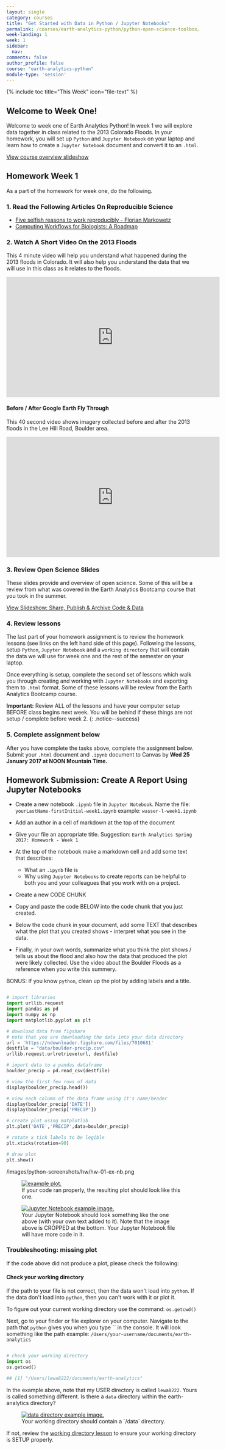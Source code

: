 ```yaml
---
layout: single
category: courses
title: "Get Started with Data in Python / Jupyter Notebooks"
permalink: /courses/earth-analytics-python/python-open-science-toolbox/
week-landing: 1
week: 1
sidebar:
  nav:
comments: false
author_profile: false
course: "earth-analytics-python"
module-type: 'session'
---
```

{% include toc title="This Week" icon="file-text" %}

<div class="notice--info" markdown="1">

## <i class="fa fa-ship" aria-hidden="true"></i> Welcome to Week One!

Welcome to week one of Earth Analytics Python! In week 1 we will explore data together
in class related to the 2013 Colorado Floods. In your homework, you will set up
`Python` and `Jupyter Notebook` on your laptop and learn how to create a `Jupyter Notebook`
document and convert it to an `.html`. 

<a class="btn btn-info btn--x-large" href="{{ site.url }}/slide-shows/4-earth-analytics-spring-2017-intro/" target= "_blank"> <i class="fa fa-youtube-play" aria-hidden="true"></i> View course overview slideshow
</a>

<!--
<a class="btn btn-info btn--large" href="https://docs.google.com/document/d/1EY9vxr3bAi81xfuIcNvjMRQqbSkXc9qoau0Pn3cahLQ/edit" target= "_blank"> View climate change google doc
</a>
<a class="btn btn-info btn--large" href="https://docs.google.com/document/d/1XuPS0oHh6lRo47sQ4XB-WSWvRQBoS2HWksNc6v_JSic/edit#
" target= "_blank"> View FLOODING change google doc
</a>
-->

</div>

## <i class="fa fa-pencil"></i> Homework Week 1

As a part of the homework for week one, do the following.

### 1. Read the Following Articles On Reproducible Science

* <a href="https://genomebiology.biomedcentral.com/articles/10.1186/s13059-015-0850-7" target="_blank">Five selfish reasons to work reproducibly - Florian Markowetz</a>
* <a href="http://journals.plos.org/plosbiology/article?id=10.1371/journal.pbio.1002303" target="_blank"> Computing Workflows for Biologists: A Roadmap</a>


### 2. Watch A Short Video On the 2013 Floods

This 4 minute video will help you understand what happened during the 2013
floods in Colorado. It will also help you understand the data that we will use in 
this class as it relates to the floods.

<iframe width="560" height="315" src="https://www.youtube.com/embed/IHIckvWhwoo" frameborder="0" allowfullscreen></iframe>

#### Before / After Google Earth Fly Through

This 40 second video shows imagery collected before and after the 2013 floods in the Lee Hill Road, Boulder area.

<iframe width="560" height="315" src="https://www.youtube.com/embed/bUcWERTM-OA?rel=0&loop=1" frameborder="0" allowfullscreen></iframe>

### 3. Review Open Science Slides

These slides provide and overview of open science. Some of this will be a review from what was covered in the Earth Analytics Bootcamp course that you took in the summer.

<a class="btn btn-info" href="{{ site.url }}/slide-shows/share-publish-archive/" target= "_blank"> <i class="fa fa-youtube-play" aria-hidden="true"></i>
View Slideshow: Share, Publish & Archive Code & Data</a>

### 4. Review lessons

The last part of your homework assignment is to review the homework lessons (see links
on the left hand side of this page).
Following the lessons, setup `Python`, `Jupyter Notebook` and a
`working directory` that will contain the data we will use for week one and the
rest of the semester on your laptop.

Once everything is setup, complete the second set of lessons which walk you
through creating and working with `Jupyter Notebooks` and exporting them to `.html` format. Some of these lessons 
will be review from the Earth Analytics Bootcamp course. 

<i class="fa fa-star" aria-hidden="true"></i> **Important:** Review
ALL of the lessons and have your computer setup BEFORE class begins next week.
You will be behind if these things are not setup / complete before week 2.
{: .notice--success}

### 5. Complete assignment below

After you have complete the tasks above, complete the assignment below.
Submit your `.html` document and `.ipynb` document to Canvas
by **Wed 25 January 2017 at NOON Mountain Time.**

<!-- start homework activity -->


<div class="notice--warning" markdown="1">

## <i class="fa fa-pencil-square-o" aria-hidden="true"></i> Homework Submission: Create A Report Using Jupyter Notebooks

* Create a new notebook `.ipynb` file in `Jupyter Notebook`. Name the file:
`yourLastName-firstInitial-week1.ipynb` example: `wasser-l-week1.ipynb`

* Add an author in a cell of markdown at the top of the document
* Give your file an appropriate title. Suggestion: `Earth Analytics Spring 2017: Homework - Week 1`
* At the top of the notebook make a markdown cell and add some text
that describes:

   * What an `.ipynb` file is
   * Why using `Jupyter Notebooks` to create reports can be helpful to both you and your colleagues that you work with on a project.

* Create a new CODE CHUNK
* Copy and paste the code BELOW into the code chunk that you just created.
* Below the code chunk in your document, add some TEXT that describes what the plot that you created
shows - interpret what you see in the data.
* Finally, in your own words, summarize what you think the plot shows / tells us about
the flood and also how the data that produced the plot were likely collected. Use the video
about the Boulder Floods as a reference when you write this summery.

BONUS: If you know `python`, clean up the plot by adding labels and a title. 

</div>


```python

# import libraries
import urllib.request
import pandas as pd
import numpy as np 
import matplotlib.pyplot as plt

# download data from figshare
# note that you are downloading the data into your data directory
url = 'https://ndownloader.figshare.com/files/7010681'
destfile = "data/boulder-precip.csv"
urllib.request.urlretrieve(url, destfile)

# import data to a pandas dataframe
boulder_precip = pd.read_csv(destfile)

# view the first few rows of data
display(boulder_precip.head())

# view each column of the data frame using it's name/header
display(boulder_precip['DATE'])
display(boulder_precip['PRECIP'])

# create plot using matplotlib
plt.plot('DATE','PRECIP',data=boulder_precip)

# rotate x tick labels to be legible
plt.xticks(rotation=90)

# draw plot
plt.show()

```

/images/python-screenshots/hw/hw-01-ex-nb.png

<figure>
<a href="/images/courses/earth-analytics/python-interface/hw01-simple-plot.png">
<img src="/images/courses/earth-analytics/python-interface/hw01-simple-plot.png" alt="example plot.">
</a>
<figcaption>
If your code ran properly, the resulting plot should look like this one.
</figcaption>
</figure>

<figure>
<a href="/images/courses/earth-analytics/python-interface/hw-01-ex-nb.png">
<img src="/images/courses/earth-analytics/python-interface/hw-01-ex-nb.png" alt="Jupyter Notebook example image.">
</a>
<figcaption>
Your Jupyter Notebook should look something like the one above (with your own text
added to it). Note that the image above is CROPPED at the bottom. Your Jupyter Notebook
file will have more code in it.
</figcaption>
</figure>

### Troubleshooting: missing plot

If the code above did not produce a plot, please check the following:

#### Check your working directory

If the path to your file is not correct, then the data won't load into `python`.
If the data don't load into `python`, then you can't work with it or plot it.

To figure out your current working directory use the command: `os.getcwd()`
    
Next, go to your finder or file explorer on your computer. Navigate to the path
that `python` gives you when you type `` in the console. It will look something
like the path example: `/Users/your-username/documents/earth-analytics`

```python 

# check your working directory
import os
os.getcwd()

## [1] "/Users/lewa8222/documents/earth-analytics"
```

In the example above, note that my USER directory is called `lewa8222`. Yours
is called something different. Is there a `data` directory within the earth-analytics
directory?

<figure>
<a href="/images/courses/earth-analytics/python-interface/working-dir-os.png">
<img src="/images/courses/earth-analytics/python-interface/working-dir-os.png" alt="data directory example image.">
</a>
<figcaption>
Your working directory should contain a `/data` directory.
</figcaption>
</figure>

If not, review the [working directory lesson](/courses/earth-analytics-python/get-started-with-python-jupyter/introduction-to-bash-shell/)
to ensure your working directory is SETUP properly.

<!-- end homework activity -->
